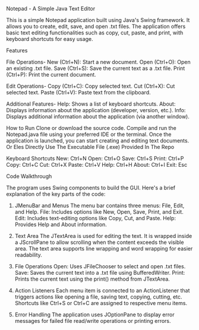 Notepad - A Simple Java Text Editor

This is a simple Notepad application built using Java's Swing framework. It allows you to create, edit, save, and open .txt files. The application offers basic text editing functionalities such as copy, cut, paste, and print, with keyboard shortcuts for easy usage.

Features

File Operations- 
New (Ctrl+N): Start a new document.
Open (Ctrl+O): Open an existing .txt file.
Save (Ctrl+S): Save the current text as a .txt file.
Print (Ctrl+P): Print the current document.

Edit Operations- 
Copy (Ctrl+C): Copy selected text.
Cut (Ctrl+X): Cut selected text.
Paste (Ctrl+V): Paste text from the clipboard.

Additional Features- 
Help: Shows a list of keyboard shortcuts.
About: Displays information about the application (developer, version, etc.).
Info: Displays additional information about the application (via another window).

How to Run
Clone or download the source code.
Compile and run the Notepad.java file using your preferred IDE or the terminal.
Once the application is launched, you can start creating and editing text documents.
Or Eles Directly Use The Executable File (.exe) Provided In The Repo

Keyboard Shortcuts
New: Ctrl+N
Open: Ctrl+O
Save: Ctrl+S
Print: Ctrl+P
Copy: Ctrl+C
Cut: Ctrl+X
Paste: Ctrl+V
Help: Ctrl+H
About: Ctrl+I
Exit: Esc

Code Walkthrough

The program uses Swing components to build the GUI. Here's a brief explanation of the key parts of the code:

1. JMenuBar and Menus
The menu bar contains three menus: File, Edit, and Help.
File: Includes options like New, Open, Save, Print, and Exit.
Edit: Includes text-editing options like Copy, Cut, and Paste.
Help: Provides Help and About information.

3. Text Area
The JTextArea is used for editing the text. It is wrapped inside a JScrollPane to allow scrolling when the content exceeds the visible area.
The text area supports line wrapping and word wrapping for easier readability.

5. File Operations
Open: Uses JFileChooser to select and open .txt files.
Save: Saves the current text into a .txt file using BufferedWriter.
Print: Prints the current text using the print() method from JTextArea.

7. Action Listeners
Each menu item is connected to an ActionListener that triggers actions like opening a file, saving text, copying, cutting, etc.
Shortcuts like Ctrl+S or Ctrl+C are assigned to respective menu items.

9. Error Handling
The application uses JOptionPane to display error messages for failed file read/write operations or printing errors.
